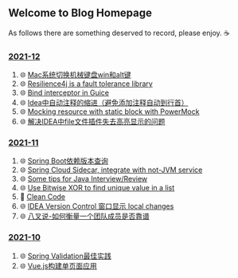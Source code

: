 ## Welcome to Blog Homepage

As follows there are something deserved to record, please enjoy. ☕️

### [2021-12](./2021-12/index.md)

1. 🌐 [Mac系统切换机械键盘win和alt键](https://www.jianshu.com/p/66922b2bc8c3)
2. 🌐 [Resilience4j is a fault tolerance library](https://github.com/resilience4j/resilience4j)
3. 🌐 [Bind interceptor in Guice](https://stackoverflow.com/questions/2716993/hidden-features-of-google-guice/2718802)
4. 🌐 [Idea中自动注释的缩进（避免添加注释自动到行首）](https://blog.csdn.net/daizhe/article/details/78249272)
5. 🌐 [Mocking resource with static block with PowerMock](https://stackoverflow.com/questions/47853919/mocking-getresource-in-static-block-with-powermock#comment82699235_47853919)
6. 🌐 [解决IDEA中file文件插件失去高亮显示的问题](https://blog.csdn.net/weixin_45310564/article/details/106183955)

### [2021-11](./2021-11/index.md)

1. 🌐 [Spring Boot依赖版本查询](https://start.spring.io/actuator/info)
2. 🌐 [Spring Cloud Sidecar, integrate with not-JVM service](https://cloud.spring.io/spring-cloud-netflix/multi/multi__polyglot_support_with_sidecar.html)
3. 🌐 [Some tips for Java Interview/Review](http://blog.itmyhome.com/java-interview/)
4. 🌐 [Use Bitwise XOR to find unique value in a list](https://yonatankra.com/how-to-find-a-unique-number-in-a-list-of-pairs/)
5. 🔗 [Clean Code](./2021-11/clean-code.md)
6. 🌐 [IDEA Version Control 窗口显示 local changes](https://blog.csdn.net/comeilmforever/article/details/107753783)
7. 🌐 [八叉说-如何衡量一个团队成员是否靠谱](https://mp.weixin.qq.com/s/J3YfH7kilubHflyJk5yUAg)

### [2021-10](./2021-10/index.md)

1. 🌐 [Spring Validation最佳实践](https://segmentfault.com/a/1190000023471742)
2. 🌐 [Vue.js构建单页面应用](https://www.jianshu.com/p/3fd8f088e824)
